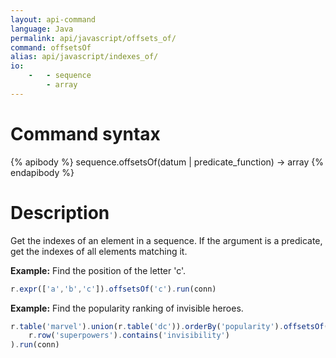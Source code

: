 ```yaml
---
layout: api-command
language: Java
permalink: api/javascript/offsets_of/
command: offsetsOf
alias: api/javascript/indexes_of/
io:
    -   - sequence
        - array
---
```


# Command syntax #

{% apibody %}
sequence.offsetsOf(datum | predicate_function) &rarr; array
{% endapibody %}

# Description #

Get the indexes of an element in a sequence. If the argument is a predicate, get the indexes of all elements matching it.

__Example:__ Find the position of the letter 'c'.

```js
r.expr(['a','b','c']).offsetsOf('c').run(conn)
```

__Example:__ Find the popularity ranking of invisible heroes.

```js
r.table('marvel').union(r.table('dc')).orderBy('popularity').offsetsOf(
    r.row('superpowers').contains('invisibility')
).run(conn)
```
